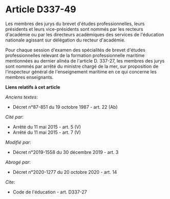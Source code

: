 # Article D337-49

Les membres des jurys du brevet d'études professionnelles, leurs présidents et leurs vice-présidents sont nommés par les
recteurs d'académie ou par les directeurs académiques des services de l'éducation nationale agissant sur délégation du
recteur d'académie.

Pour chaque session d'examen des spécialités de brevet d'études professionnelles relevant de la formation professionnelle
maritime mentionnées au dernier alinéa de l'article D. 337-27, les membres des jurys sont nommés par arrêté du ministre
chargé de la mer, sur proposition de l'inspecteur général de l'enseignement maritime en ce qui concerne les membres
enseignants.

**Liens relatifs à cet article**

_Anciens textes_:

  - Décret n°87-851 du 19 octobre 1987 - art. 22 (Ab)

_Cité par_:

  - Arrêté du 11 mai 2015 - art. 5 (V)
  - Arrêté du 11 mai 2015 - art. 7 (V)

_Modifié par_:

  - Décret n°2019-1558 du 30 décembre 2019 - art. 3

_Abrogé par_:

  - Décret n°2020-1277 du 20 octobre 2020 - art. 14

_Cite_:

  - Code de l'éducation - art. D337-27
